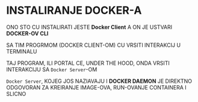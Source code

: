# INSTALIRANJE DOCKER-A

ONO STO CU INSTALIRATI JESTE **Docker Client** A ON JE USTVARI **DOCKER-OV CLI**

SA TIM PROGRMOM (DOCKER CLIENT-OM) CU VRSITI INTERAKCIJ U TERMINALU

TAJ PROGRAM, ILI PORTAL CE, UNDER THE HOOD, ONDA VRSITI INTERAKCIJU SA `Docker Server`-OM

`Docker Server`, KOJEG JOS NAZIAVAJU I **DOCKER DAEMON** JE DIREKTNO ODGOVORAN ZA KREIRANJE IMAGE-OVA, RUN-OVANJE CONTAINERA I SLICNO